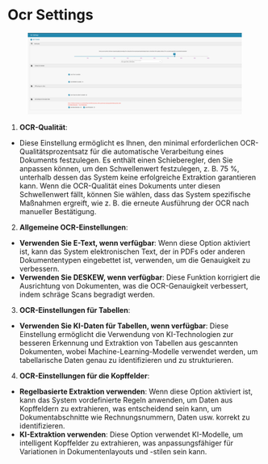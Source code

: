 # Ocr Settings

<figure><img src="../../../.gitbook/assets/Bildschirmfoto%202024-05-08%20um%2011.01.00.png" alt=""><figcaption></figcaption></figure>

1. **OCR-Qualität**:

* Diese Einstellung ermöglicht es Ihnen, den minimal erforderlichen OCR-Qualitätsprozentsatz für die automatische Verarbeitung eines Dokuments festzulegen. Es enthält einen Schieberegler, den Sie anpassen können, um den Schwellenwert festzulegen, z. B. 75 %, unterhalb dessen das System keine erfolgreiche Extraktion garantieren kann. Wenn die OCR-Qualität eines Dokuments unter diesen Schwellenwert fällt, können Sie wählen, dass das System spezifische Maßnahmen ergreift, wie z. B. die erneute Ausführung der OCR nach manueller Bestätigung.

2. **Allgemeine OCR-Einstellungen**:

* **Verwenden Sie E-Text, wenn verfügbar**: Wenn diese Option aktiviert ist, kann das System elektronischen Text, der in PDFs oder anderen Dokumententypen eingebettet ist, verwenden, um die Genauigkeit zu verbessern.
* **Verwenden Sie DESKEW, wenn verfügbar**: Diese Funktion korrigiert die Ausrichtung von Dokumenten, was die OCR-Genauigkeit verbessert, indem schräge Scans begradigt werden.

3. **OCR-Einstellungen für Tabellen**:

* **Verwenden Sie KI-Daten für Tabellen, wenn verfügbar**: Diese Einstellung ermöglicht die Verwendung von KI-Technologien zur besseren Erkennung und Extraktion von Tabellen aus gescannten Dokumenten, wobei Machine-Learning-Modelle verwendet werden, um tabellarische Daten genau zu identifizieren und zu strukturieren.

4. **OCR-Einstellungen für die Kopffelder**:

* **Regelbasierte Extraktion verwenden**: Wenn diese Option aktiviert ist, kann das System vordefinierte Regeln anwenden, um Daten aus Kopffeldern zu extrahieren, was entscheidend sein kann, um Dokumentabschnitte wie Rechnungsnummern, Daten usw. korrekt zu identifizieren.
* **KI-Extraktion verwenden**: Diese Option verwendet KI-Modelle, um intelligent Kopffelder zu extrahieren, was anpassungsfähiger für Variationen in Dokumentenlayouts und -stilen sein kann.
